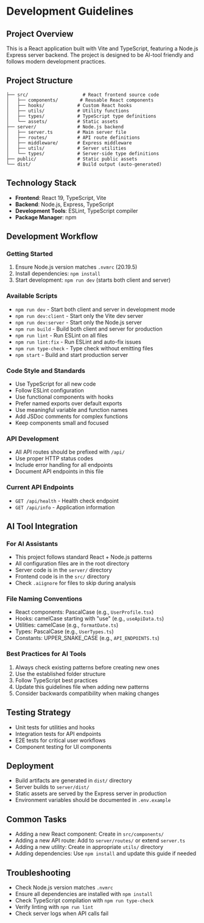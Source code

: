 # Development Guidelines

## Project Overview
This is a React application built with Vite and TypeScript, featuring a Node.js Express server backend. The project is designed to be AI-tool friendly and follows modern development practices.

## Project Structure
```
├── src/                    # React frontend source code
│   ├── components/        # Reusable React components
│   ├── hooks/            # Custom React hooks
│   ├── utils/            # Utility functions
│   ├── types/            # TypeScript type definitions
│   └── assets/           # Static assets
├── server/               # Node.js backend
│   ├── server.ts         # Main server file
│   ├── routes/           # API route definitions
│   ├── middleware/       # Express middleware
│   ├── utils/            # Server utilities
│   └── types/            # Server-side type definitions
├── public/               # Static public assets
└── dist/                 # Build output (auto-generated)
```

## Technology Stack
- **Frontend**: React 19, TypeScript, Vite
- **Backend**: Node.js, Express, TypeScript
- **Development Tools**: ESLint, TypeScript compiler
- **Package Manager**: npm

## Development Workflow

### Getting Started
1. Ensure Node.js version matches `.nvmrc` (20.19.5)
2. Install dependencies: `npm install`
3. Start development: `npm run dev` (starts both client and server)

### Available Scripts
- `npm run dev` - Start both client and server in development mode
- `npm run dev:client` - Start only the Vite dev server
- `npm run dev:server` - Start only the Node.js server
- `npm run build` - Build both client and server for production
- `npm run lint` - Run ESLint on all files
- `npm run lint:fix` - Run ESLint and auto-fix issues
- `npm run type-check` - Type check without emitting files
- `npm start` - Build and start production server

### Code Style and Standards
- Use TypeScript for all new code
- Follow ESLint configuration
- Use functional components with hooks
- Prefer named exports over default exports
- Use meaningful variable and function names
- Add JSDoc comments for complex functions
- Keep components small and focused

### API Development
- All API routes should be prefixed with `/api/`
- Use proper HTTP status codes
- Include error handling for all endpoints
- Document API endpoints in this file

### Current API Endpoints
- `GET /api/health` - Health check endpoint
- `GET /api/info` - Application information

## AI Tool Integration

### For AI Assistants
- This project follows standard React + Node.js patterns
- All configuration files are in the root directory
- Server code is in the `server/` directory
- Frontend code is in the `src/` directory
- Check `.aiignore` for files to skip during analysis

### File Naming Conventions
- React components: PascalCase (e.g., `UserProfile.tsx`)
- Hooks: camelCase starting with "use" (e.g., `useApiData.ts`)
- Utilities: camelCase (e.g., `formatDate.ts`)
- Types: PascalCase (e.g., `UserTypes.ts`)
- Constants: UPPER_SNAKE_CASE (e.g., `API_ENDPOINTS.ts`)

### Best Practices for AI Tools
1. Always check existing patterns before creating new ones
2. Use the established folder structure
3. Follow TypeScript best practices
4. Update this guidelines file when adding new patterns
5. Consider backwards compatibility when making changes

## Testing Strategy
- Unit tests for utilities and hooks
- Integration tests for API endpoints
- E2E tests for critical user workflows
- Component testing for UI components

## Deployment
- Build artifacts are generated in `dist/` directory
- Server builds to `server/dist/`
- Static assets are served by the Express server in production
- Environment variables should be documented in `.env.example`

## Common Tasks
- Adding a new React component: Create in `src/components/`
- Adding a new API route: Add to `server/routes/` or extend `server.ts`
- Adding a new utility: Create in appropriate `utils/` directory
- Adding dependencies: Use `npm install` and update this guide if needed

## Troubleshooting
- Check Node.js version matches `.nvmrc`
- Ensure all dependencies are installed with `npm install`
- Check TypeScript compilation with `npm run type-check`
- Verify linting with `npm run lint`
- Check server logs when API calls fail